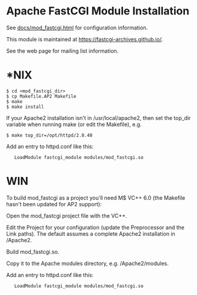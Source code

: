 

# Apache FastCGI Module Installation


See [docs/mod_fastcgi.html](https://htmlpreview.github.io/?https://raw.githubusercontent.com/FastCGI-Archives/mod_fastcgi/master/docs/mod_fastcgi.html) for configuration information.

This module is maintained at https://fastcgi-archives.github.io/.  

See the web page for mailing list information.
  
  
*NIX
====

```
$ cd <mod_fastcgi_dir>
$ cp Makefile.AP2 Makefile
$ make 
$ make install
```

If your Apache2 installation isn't in /usr/local/apache2, then
set the top_dir variable when running make (or edit the
Makefile), e.g. 

```
$ make top_dir=/opt/httpd/2.0.40
```

Add an entry to httpd.conf like this:

```
   LoadModule fastcgi_module modules/mod_fastcgi.so
```
 
WIN
===

To build mod_fastcgi as a project you'll need M$ VC++ 6.0 (the Makefile
hasn't been updated for AP2 support):

Open the mod_fastcgi project file with the VC++.

Edit the Project for your configuration (update the Preprocessor
and the Link paths). The default assumes a complete Apache2 
installation in /Apache2.
    
Build mod_fastcgi.so.

Copy it to the Apache modules directory, e.g. /Apache2/modules.

Add an entry to httpd.conf like this:

```
   LoadModule fastcgi_module modules/mod_fastcgi.so
```
